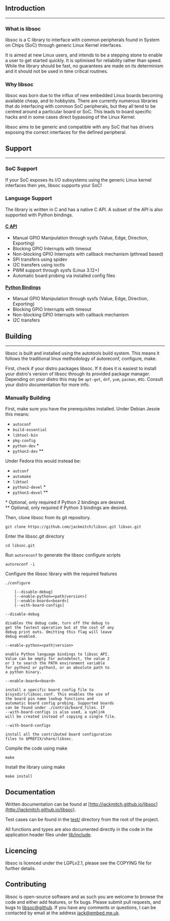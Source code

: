 ## Introduction

---

### What is libsoc

libsoc is a C library to interface with common peripherals found in
System on Chips (SoC) through generic Linux Kernel interfaces.

It is aimed at new Linux users, and intends to be a stepping stone to
enable a user to get started quickly. It is optimised for reliability
rather than speed. While the library should be fast, no guarantees are
made on its determinism and it should not be used in time critical
routines.

### Why libsoc

libsoc was born due to the influx of new embedded Linux boards becoming
available cheap, and to hobbyists. There are currently numerous
libraries that do interfacing with common SoC peripherals, but they all
tend to be centred around a particular board or SoC. This leads to board
specific hacks and in some cases direct bypassing of the Linux Kernel.

libsoc aims to be generic and compatible with any SoC that has drivers
exposing the correct interfaces for the defined peripheral.

## Support

---

### SoC Support

If your SoC exposes its I/O subsystems using the generic Linux kernel
interfaces then yes, libsoc supports your SoC!

### Language Support

The library is written in C and has a native C API. A subset of the API
is also supported with Python bindings.

#### [C API](http://jackmitch.github.io/libsoc/c/gpio)

- Manual GPIO Manipulation through sysfs (Value, Edge, Direction, Exporting)
- Blocking GPIO Interrupts with timeout
- Non-blocking GPIO Interrupts with callback mechanism (pthread based)
- SPI transfers using spidev
- I2C transfers using ioctls
- PWM support through sysfs (Linux 3.12+)
- Automatic board probing via installed config files

#### [Python Bindings](http://jackmitch.github.io/libsoc/python)

- Manual GPIO Manipulation through sysfs (Value, Edge, Direction, Exporting)
- Blocking GPIO Interrupts with timeout
- Non-blocking GPIO Interrupts with callback mechanism
- I2C transfers

## Building

---

libsoc is built and installed using the autotools build system. This means it
follows the traditional linux methodology of autoreconf, configure, make.

First, check if your distro packages libsoc. If it does it is easiest to install
your distro's version of libsoc through its provided package manager. Depending
on your distro this may be `apt-get`, `dnf`, `yum`, `pacman`, etc. Consult your
distro documentation for more info.

### Manually Building

First, make sure you have the prerequisites installed. Under Debian Jessie this
means:

 * `autoconf`
 * `build-essential`
 * `libtool-bin`
 * `pkg-config`
 * `python-dev` *
 * `python3-dev` **

Under Fedora this would instead be:

 * `autconf`
 * `automake`
 * `libtool`
 * `python2-devel` *
 * `python3-devel` **

\* Optional, only required if Python 2 bindings are desired.<br>
\*\* Optional, only required if Python 3 bindings are desired.

Then, clone libsoc from its git repository.

	git clone https://github.com/jackmitch/libsoc.git libsoc.git

Enter the libsoc.git directory

	cd libsoc.git

Run `autoreconf` to generate the libsoc configure scripts

	autoreconf -i

Configure the libsoc library with the required features

```text
./configure

	[--disable-debug]
	[--enable-python=<path|version>]
	[--enable-board=<board>]
	[--with-board-configs]
```

```text
--disable-debug

disables the debug code, turn off the debug to
get the fastest operation but at the cost of any
debug print outs. Omitting this flag will leave
debug enabled.
```

```text
--enable-python=<path|version>

enable Python language bindings to libsoc API.
Value can be empty for autodetect, the value 2
or 3 to search the PATH environment variable
for python2 or python3, or an absolute path to
a python binary.
```

```text
--enable-board=<board>

install a specific board config file to
$(sysdir)/libsoc.conf. This enables the use of
the board pin name lookup functions and
automatic board config probing. Supported boards
can be found under ./contrib/board_files. If
--with-board-configs is also used, a symlink
will be created instead of copying a single file.
```

```text
--with-board-configs

install all the contributed board configuration
files to $PREFIX/share/libsoc.
```

Compile the code using make

```text
make
```

Install the library using make

```text
make install
```

## Documentation

Written documentation can be found at
[http://jackmitch.github.io/libsoc](http://jackmitch.github.io/libsoc).

Test cases can be found in the 
[test/](https://github.com/jackmitch/libsoc/tree/master/test) directory
from the root of the project.

All functions and types are also documented directly in the code in the
application header files under
[lib/include](https://github.com/jackmitch/libsoc/tree/master/lib/include).

## Licencing

libsoc is licenced under the LGPLv2.1, please see the COPYING file for
further details.

## Contributing

libsoc is open-source software and as such you are welcome to browse the
code and either add features, or fix bugs. Please submit pull requests,
and bugs to [libsoc@github](http://www.github.com/jackmitch/libsoc).
If you have any comments or questions, I can be contacted by email at the
address [jack@embed.me.uk](mailto:jack@embed.me.uk).
